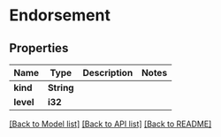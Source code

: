 # Endorsement

## Properties

Name | Type | Description | Notes
------------ | ------------- | ------------- | -------------
**kind** | **String** |  | 
**level** | **i32** |  | 

[[Back to Model list]](../README.md#documentation-for-models) [[Back to API list]](../README.md#documentation-for-api-endpoints) [[Back to README]](../README.md)


